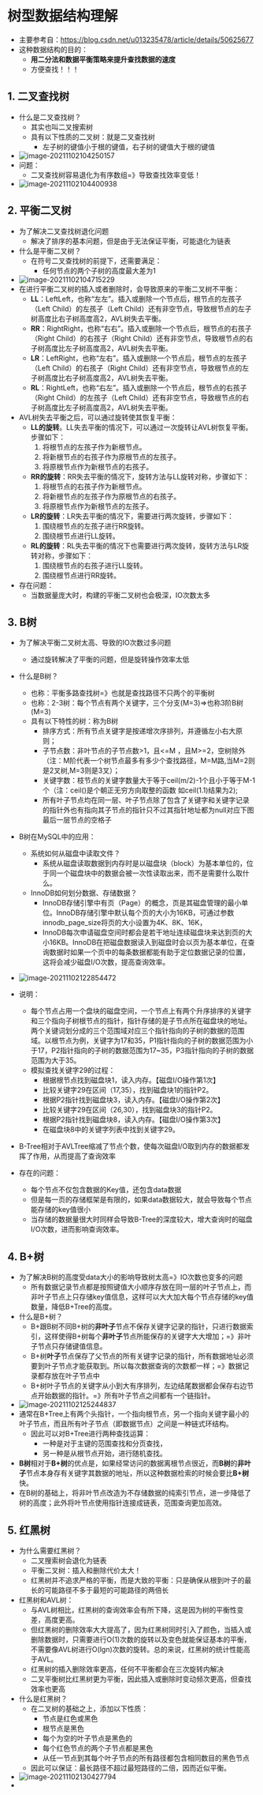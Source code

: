 # 树型数据结构理解

- 主要参考自：https://blog.csdn.net/u013235478/article/details/50625677
- 这种数据结构的目的：
  - **用二分法和数据平衡策略来提升查找数据的速度**
  - 方便查找！！！

## 1. 二叉查找树

- 什么是二叉查找树？
  - 其实也叫二叉搜索树
  - 具有以下性质的二叉树：就是二叉查找树
    - 左子树的键值小于根的键值，右子树的键值大于根的键值
- ![image-20211102104250157](13_树数据结构.assets/image-20211102104250157.png)
- 问题：
  - 二叉查找树容易退化为有序数组=》导致查找效率变低！
- ![image-20211102104400938](13_树数据结构.assets/image-20211102104400938.png)

## 2. 平衡二叉树

- 为了解决二叉查找树退化问题
  - 解决了排序的基本问题，但是由于无法保证平衡，可能退化为链表
- 什么是平衡二叉树？
  - 在符号二叉查找树的前提下，还需要满足：
    - 任何节点的两个子树的高度最大差为1
- ![image-20211102104715229](13_树数据结构.assets/image-20211102104715229.png)
- 在进行平衡二叉树的插入或者删除时，会导致原来的平衡二叉树不平衡：
  - **LL**：LeftLeft，也称“左左”。插入或删除一个节点后，根节点的左孩子（Left Child）的左孩子（Left Child）还有非空节点，导致根节点的左子树高度比右子树高度高2，AVL树失去平衡。
  - **RR**：RightRight，也称“右右”。插入或删除一个节点后，根节点的右孩子（Right Child）的右孩子（Right Child）还有非空节点，导致根节点的右子树高度比左子树高度高2，AVL树失去平衡。
  - **LR**：LeftRight，也称“左右”。插入或删除一个节点后，根节点的左孩子（Left Child）的右孩子（Right Child）还有非空节点，导致根节点的左子树高度比右子树高度高2，AVL树失去平衡。
  - **RL**：RightLeft，也称“右左”。插入或删除一个节点后，根节点的右孩子（Right Child）的左孩子（Left Child）还有非空节点，导致根节点的右子树高度比左子树高度高2，AVL树失去平衡。
- AVL树失去平衡之后，可以通过旋转使其恢复平衡：
  - **LL的旋转**。LL失去平衡的情况下，可以通过一次旋转让AVL树恢复平衡。步骤如下：
    1. 将根节点的左孩子作为新根节点。
    2. 将新根节点的右孩子作为原根节点的左孩子。
    3. 将原根节点作为新根节点的右孩子。
  - **RR的旋转**：RR失去平衡的情况下，旋转方法与LL旋转对称，步骤如下：
    1. 将根节点的右孩子作为新根节点。
    2. 将新根节点的左孩子作为原根节点的右孩子。
    3. 将原根节点作为新根节点的左孩子。
  - **LR的旋转**：LR失去平衡的情况下，需要进行两次旋转，步骤如下：
    1. 围绕根节点的左孩子进行RR旋转。
    2. 围绕根节点进行LL旋转。
  - **RL的旋转**：RL失去平衡的情况下也需要进行两次旋转，旋转方法与LR旋转对称，步骤如下：
    1. 围绕根节点的右孩子进行LL旋转。
    2. 围绕根节点进行RR旋转。
- 存在问题：
  - 当数据量庞大时，构建的平衡二叉树也会极深，IO次数太多

## 3. B树

- 为了解决平衡二叉树太高、导致的IO次数过多问题
  - 通过旋转解决了平衡的问题，但是旋转操作效率太低

- 什么是B树？
  - 也称：平衡多路查找树=》也就是查找路径不只两个的平衡树
  - 也称：2-3树：每个节点有两个关键字，三个分支(M=3)=>也称3阶B树(M=3)
  - 具有以下特性的树：称为B树
    -  排序方式：所有节点关键字是按递增次序排列，并遵循左小右大原则；
    - 子节点数：非叶节点的子节点数>1，且<=M ，且M>=2，空树除外（注：M阶代表一个树节点最多有多少个查找路径，M=M路,当M=2则是2叉树,M=3则是3叉）；
    - 关键字数：枝节点的关键字数量大于等于ceil(m/2)-1个且小于等于M-1个（注：ceil()是个朝正无穷方向取整的函数 如ceil(1.1)结果为2);
    - 所有叶子节点均在同一层、叶子节点除了包含了关键字和关键字记录的指针外也有指向其子节点的指针只不过其指针地址都为null对应下图最后一层节点的空格子
- B树在MySQL中的应用：
  - 系统如何从磁盘中读取文件？
    - 系统从磁盘读取数据到内存时是以磁盘块（block）为基本单位的，位于同一个磁盘块中的数据会被一次性读取出来，而不是需要什么取什么。
  - InnoDB如何划分数据、存储数据？
    - InnoDB存储引擎中有页（Page）的概念，页是其磁盘管理的最小单位。InnoDB存储引擎中默认每个页的大小为16KB，可通过参数innodb_page_size将页的大小设置为4K、8K、16K，
    - InnoDB每次申请磁盘空间时都会是若干地址连续磁盘块来达到页的大小16KB。InnoDB在把磁盘数据读入到磁盘时会以页为基本单位，在查询数据时如果一个页中的每条数据都能有助于定位数据记录的位置，这将会减少磁盘I/O次数，提高查询效率。
- ![image-20211102122854472](13_树数据结构.assets/image-20211102122854472.png)
- 说明：
  - 每个节点占用一个盘块的磁盘空间，一个节点上有两个升序排序的关键字和三个指向子树根节点的指针，指针存储的是子节点所在磁盘块的地址。两个关键词划分成的三个范围域对应三个指针指向的子树的数据的范围域。以根节点为例，关键字为17和35，P1指针指向的子树的数据范围为小于17，P2指针指向的子树的数据范围为17~35，P3指针指向的子树的数据范围为大于35。
  - 模拟查找关键字29的过程：
    - 根据根节点找到磁盘块1，读入内存。【磁盘I/O操作第1次】
    - 比较关键字29在区间（17,35），找到磁盘块1的指针P2。
    - 根据P2指针找到磁盘块3，读入内存。【磁盘I/O操作第2次】
    - 比较关键字29在区间（26,30），找到磁盘块3的指针P2。
    - 根据P2指针找到磁盘块8，读入内存。【磁盘I/O操作第3次】
    - 在磁盘块8中的关键字列表中找到关键字29。
- B-Tree相对于AVLTree缩减了节点个数，使每次磁盘I/O取到内存的数据都发挥了作用，从而提高了查询效率
- 存在的问题：
  - 每个节点不仅包含数据的Key值，还包含data数据
  - 但是每一页的存储框架是有限的，如果data数据较大，就会导致每个节点能存储的key值很小
  - 当存储的数据量很大时同样会导致B-Tree的深度较大，增大查询时的磁盘I/O次数，进而影响查询效率。

## 4. B+树

- 为了解决B树的高度受data大小的影响导致树太高=》IO次数也变多的问题
  - 所有数据记录节点都是按照键值大小顺序存放在同一层的叶子节点上，而非叶子节点上只存储key值信息，这样可以大大加大每个节点存储的key值数量，降低B+Tree的高度。
- 什么是B+树？
  - B+跟B树不同B+树的**非叶子**节点不保存关键字记录的指针，只进行数据索引，这样使得B+树每个**非叶子**节点所能保存的关键字大大增加；=》非叶子节点只存储键值信息。
  - B+树**叶子**节点保存了父节点的所有关键字记录的指针，所有数据地址必须要到叶子节点才能获取到。所以每次数据查询的次数都一样；=》数据记录都存放在叶子节点中
  - B+树叶子节点的关键字从小到大有序排列，左边结尾数据都会保存右边节点开始数据的指针。=》所有叶子节点之间都有一个链指针。
- ![image-20211102125244837](13_树数据结构.assets/image-20211102125244837.png)
- 通常在B+Tree上有两个头指针，一个指向根节点，另一个指向关键字最小的叶子节点，而且所有叶子节点（即数据节点）之间是一种链式环结构。
  - 因此可以对B+Tree进行两种查找运算：
    - 一种是对于主键的范围查找和分页查找，
    - 另一种是从根节点开始，进行随机查找。 
- **B树**相对于**B+树**的优点是，如果经常访问的数据离根节点很近，而**B树**的**非叶子**节点本身存有关键字其数据的地址，所以这种数据检索的时候会要比**B+树**快。
- 在B树的基础上，将非叶节点改造为不存储数据的纯索引节点，进一步降低了树的高度；此外将叶节点使用指针连接成链表，范围查询更加高效。

## 5. 红黑树

- 为什么需要红黑树？
  - 二叉搜索树会退化为链表
  - 平衡二叉树：插入和删除代价太大！
  - 红黑树并不追求严格的平衡，而是大致的平衡：只是确保从根到叶子的最长的可能路径不多于最短的可能路径的两倍长
- 红黑树和AVL树：
  - 与AVL树相比，红黑树的查询效率会有所下降，这是因为树的平衡性变差，高度更高。
  - 但红黑树的删除效率大大提高了，因为红黑树同时引入了颜色，当插入或删除数据时，只需要进行O(1)次数的旋转以及变色就能保证基本的平衡，不需要像AVL树进行O(lgn)次数的旋转。总的来说，红黑树的统计性能高于AVL。
  - 红黑树的插入删除效率更高，任何不平衡都会在三次旋转内解决
  - 二叉平衡树比红黑树更为平衡，因此插入或删除时变动频次更高，但查找效率也更高
- 什么是红黑树？
  - 在二叉树的基础之上，添加以下性质：
    - 节点是红色或黑色
    - 根节点是黑色
    - 每个为空的叶子节点是黑色的
    - 每个红色节点的两个子节点都是黑色
    - 从任一节点到其每个叶子节点的所有路径都包含相同数目的黑色节点
  - 因此可以保证：最长路径不超过最短路径的二倍，因而近似平衡。
- ![image-20211102130427794](13_树数据结构.assets/image-20211102130427794.png)
- 

